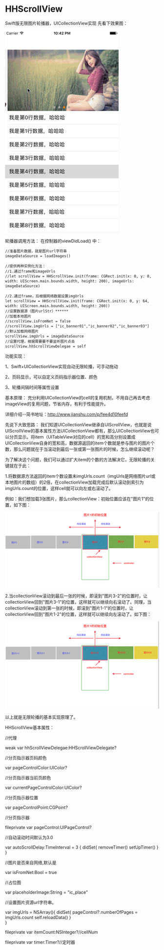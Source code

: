 # HHScrollView
Swift版无限图片轮播器，UICollectionView实现
先看下效果图：

![Image text](https://github.com/wanghhh/HHScrollView/blob/master/gitHubImage/Untitled2.gif)

轮播器调用方法：
在控制器的viewDidLoad() 中：

    //准备图片数据，就是图片url字符串
    imageDataSource = loadImages()
    
    //提供两种实例化方法：
    //1.通过frame和imageUrls
    //let scrollView = HHScrollView.init(frame: CGRect.init(x: 0, y: 0, width: UIScreen.main.bounds.width, height: 200), imageUrls: imageDataSource)
    
    //2.通过frame，后根据网络数据设置imgUrls
    let scrollView = HHScrollView.init(frame: CGRect.init(x: 0, y: 64, width: UIScreen.main.bounds.width, height: 200))
    //设置数据源（图片urlStr）******
    //加载本地图片
    //scrollView.isFromNet = false
    //scrollView.imgUrls = ["ic_banner01","ic_banner02","ic_banner03"]
    //默认加载网络图片
    scrollView.imgUrls = imageDataSource
    //设置代理，根据需要要不要监听图片点击
    scrollView.hhScrollViewDelegae = self
功能实现：

1、Swift+UICollectionView实现自动无限轮播，可手动拖动

2、页码显示，可以自定义页码指示器位置、颜色

3、轮播间隔时间等属性设置

基本原理：
充分利用UICollectionView的cell的复用机制，不用自己再去考虑imageView的复用问题，节省内存，有利于性能提升。

详细介绍--简书地址：http://www.jianshu.com/p/fee4d10feefd

先说下大致思路：
我们知道UICollectionView继承自UIScrollView，也就是说UIScrollView的基本属性方法UICollectionView都有，那么UICollectionView也可以分页显示。将item（UITableView对应的cell）的宽和高分别设置成UICollectionView自身的宽和高，数据源返回的item个数就是参与图片的图片个数，那么问题就在于当滚动到最后一张或第一张图片的时候，怎么继续滚动呢？

为了解决这个问题，我们可以通过扩大item的个数的方法解决它，无限轮播的关键就在于此：

1.将数据源方法返回的item个数设置未imgUrls.count（imgUrls是网络图片url或本地图片的数组）的2倍，在collectionView加载完成后默认滚动到索引为imgUrls.count的位置，这样cell就可以向左或右滚动了。

例如：我们想加载3张图片，那么collectionView：初始位置应该在"图片1"的位置，如下图：

![Image text](https://github.com/wanghhh/HHScrollView/blob/master/gitHubImage/QQ20170819-2@2x.png?raw=true)

2.当collectionView滚动到最后一张的时候，即滚到"图片3-2"的位置时，让collectionView回到"图片3-1"的位置，这样就可以继续向右滚动了。同理，当collectionView滚动到第一张的时候，即滚到"图片1-1"的位置时，让collectionView回到"图片1-2"的位置，这样就可以继续向左滚动了。如下图：

![Image text](https://github.com/wanghhh/HHScrollView/blob/master/gitHubImage/QQ20170819-3%402x.png)

以上就是无限轮播的基本实现原理了。

HHScrollView基本属性：

 //代理
 
 weak var hhScrollViewDelegae:HHScrollViewDelegate?
 
 //分页指示器页码颜色
 
 var pageControlColor:UIColor?
 
 //分页指示器当前页颜色
 
 var currentPageControlColor:UIColor?
 
 //分页指示器位置
 
 var pageControlPoint:CGPoint?
 
 //分页指示器
 
 fileprivate var pageControl:UIPageControl?
 
//自动滚动时间默认为3.0

var autoScrollDelay:TimeInterval = 3 {
 didSet{
     removeTimer()
     setUpTimer()
 }
} 

//图片是否来自网络,默认是

var isFromNet:Bool = true

//占位图

var placeholderImage:String = "ic_place"

//设置图片资源url字符串。

var imgUrls = NSArray(){
   didSet{
       pageControl?.numberOfPages = imgUrls.count
       self.reloadData()
   }  
}

fileprivate var itemCount:NSInteger?//cellNum

fileprivate var timer:Timer?//定时器
